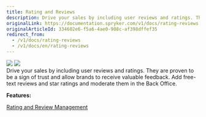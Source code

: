```yaml
---
title: Rating and Reviews
description: Drive your sales by including user reviews and ratings. They are proven to be a sign of trust and allow brands to receive valuable feedback.
originalLink: https://documentation.spryker.com/v1/docs/rating-reviews
originalArticleId: 334602e6-f5a6-4ae0-908c-af398dffef35
redirect_from:
  - /v1/docs/rating-reviews
  - /v1/docs/en/rating-reviews
---
```


<div class='feature-text'>
    <div class='feature-images'>
    <img class="light-mode" src="https://spryker.s3.eu-central-1.amazonaws.com/docs/Document+360/Capabilities+icons/light/Rating+and+Reviews.svg"/>
    <img class="dark-mode" src="https://spryker.s3.eu-central-1.amazonaws.com/docs/Document+360/Capabilities+icons/dark/Rating+and+Reviews.svg"/>
    </div>
    <div class="feature-text-wrap">
Drive your sales by including user reviews and ratings. They are proven to be a sign of trust and allow brands to receive valuable feedback. Add free-text reviews and star ratings and moderate them in the Back Office.
</div>
</div>

**Features:**
<div>
<a class="feature-link" href="https://documentation.spryker.com/v1/docs/rating-revew-management">Rating and Review Management</a>
</div>
